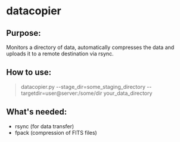 # datacopier

## Purpose: 
Monitors a directory of data, automatically compresses the data and uploads it to a remote destination via 
rsync.


## How to use:
> datacopier.py --stage_dir=some_staging_directory --targetdir=user@server:/some/dir your_data_directory


## What's needed:
- rsync (for data transfer)
- fpack (compression of FITS files)

